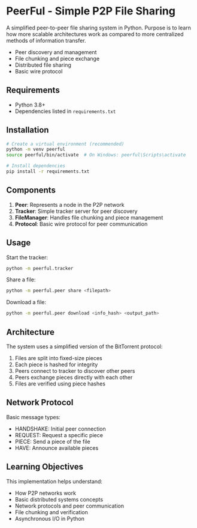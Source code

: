 # PeerFul - Simple P2P File Sharing

A simplified peer-to-peer file sharing system in Python. Purpose is to learn how more scalable architectures work as compared to more centralized methods of information transfer.

- Peer discovery and management
- File chunking and piece exchange
- Distributed file sharing
- Basic wire protocol

## Requirements

- Python 3.8+
- Dependencies listed in `requirements.txt`

## Installation

```bash
# Create a virtual environment (recommended)
python -m venv peerful
source peerful/bin/activate  # On Windows: peerful\Scripts\activate

# Install dependencies
pip install -r requirements.txt
```

## Components

1. **Peer**: Represents a node in the P2P network
2. **Tracker**: Simple tracker server for peer discovery
3. **FileManager**: Handles file chunking and piece management
4. **Protocol**: Basic wire protocol for peer communication

## Usage

Start the tracker:
```bash
python -m peerful.tracker
```

Share a file:
```bash
python -m peerful.peer share <filepath>
```

Download a file:
```bash
python -m peerful.peer download <info_hash> <output_path>
```

## Architecture

The system uses a simplified version of the BitTorrent protocol:

1. Files are split into fixed-size pieces
2. Each piece is hashed for integrity
3. Peers connect to tracker to discover other peers
4. Peers exchange pieces directly with each other
5. Files are verified using piece hashes

## Network Protocol

Basic message types:
- HANDSHAKE: Initial peer connection
- REQUEST: Request a specific piece
- PIECE: Send a piece of the file
- HAVE: Announce available pieces

## Learning Objectives

This implementation helps understand:
- How P2P networks work
- Basic distributed systems concepts
- Network protocols and peer communication
- File chunking and verification
- Asynchronous I/O in Python